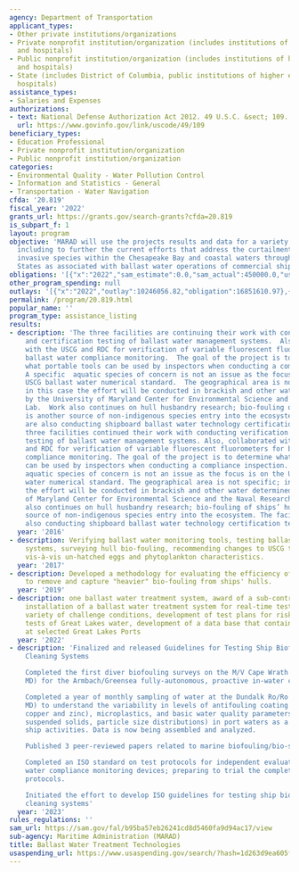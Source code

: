 ```yaml
---
agency: Department of Transportation
applicant_types:
- Other private institutions/organizations
- Private nonprofit institution/organization (includes institutions of higher education
  and hospitals)
- Public nonprofit institution/organization (includes institutions of higher education
  and hospitals)
- State (includes District of Columbia, public institutions of higher education and
  hospitals)
assistance_types:
- Salaries and Expenses
authorizations:
- text: National Defense Authorization Act 2012. 49 U.S.C. &sect; 109.
  url: https://www.govinfo.gov/link/uscode/49/109
beneficiary_types:
- Education Professional
- Private nonprofit institution/organization
- Public nonprofit institution/organization
categories:
- Environmental Quality - Water Pollution Control
- Information and Statistics - General
- Transportation - Water Navigation
cfda: '20.819'
fiscal_year: '2022'
grants_url: https://grants.gov/search-grants?cfda=20.819
is_subpart_f: 1
layout: program
objective: 'MARAD will use the projects results and data for a variety of purposes
  including to further the current efforts that address the curtailment of aquatic
  invasive species within the Chesapeake Bay and coastal waters throughout the United
  States as associated with ballast water operations of commercial shipping. '
obligations: '[{"x":"2022","sam_estimate":0.0,"sam_actual":450000.0,"usa_spending_actual":14806082.72},{"x":"2023","sam_estimate":650000.0,"sam_actual":0.0,"usa_spending_actual":197284.78},{"x":"2024","sam_estimate":650000.0,"sam_actual":0.0,"usa_spending_actual":3123569.88}]'
other_program_spending: null
outlays: '[{"x":"2022","outlay":10246056.82,"obligation":16851610.97},{"x":"2023","outlay":0.0,"obligation":0.0},{"x":"2024","outlay":0.0,"obligation":250000.0}]'
permalink: /program/20.819.html
popular_name: ''
program_type: assistance_listing
results:
- description: 'The three facilities are continuing their work with conducting verification
    and certification testing of ballast water management systems.  Also, collaborating
    with the USCG and RDC for verification of variable fluorescent fluorometers for
    ballast water compliance monitoring.  The goal of the project is to determine
    what portable tools can be used by inspectors when conducting a compliance inspection.
    A specific  aquatic species of concern is not an issue as the focus is on the
    USCG ballast water numerical standard.  The geographical area is not specific;
    in this case the effort will be conducted in brackish and other water determined
    by the University of Maryland Center for Environmental Science and the Naval Research
    Lab.  Work also continues on hull husbandry research; bio-fouling of ships’ hulls
    is another source of non-indigenous species entry into the ecosystem.  The facilities
    are also conducting shipboard ballast water technology certification tests. The
    three facilities continued their work with conducting verification and certification
    testing of ballast water management systems. Also, collaborated with the USCG
    and RDC for verification of variable fluorescent fluorometers for ballast water
    compliance monitoring. The goal of the project is to determine what portable tools
    can be used by inspectors when conducting a compliance inspection. A specific
    aquatic species of concern is not an issue as the focus is on the USCG ballast
    water numerical standard. The geographical area is not specific; in this case
    the effort will be conducted in brackish and other water determined by the University
    of Maryland Center for Environmental Science and the Naval Research Lab. Work
    also continues on hull husbandry research; bio-fouling of ships’ hulls is another
    source of non-indigenous species entry into the ecosystem. The facilities are
    also conducting shipboard ballast water technology certification tests. '
  year: '2016'
- description: Verifying ballast water monitoring tools, testing ballast water management
    systems, surveying hull bio-fouling, recommending changes to USCG testing protocols
    vis-à-vis un-hatched eggs and phytoplankton characteristics.
  year: '2017'
- description: Developed a methodology for evaluating the efficiency of technologies
    to remove and capture "heavier" bio-fouling from ships' hulls.
  year: '2019'
- description: one ballast water treatment system, award of a sub-contract for a shipboard
    installation of a ballast water treatment system for real-time testing over a
    variety of challenge conditions, development of test plans for risk-based mesocosm
    tests of Great Lakes water, development of a data base that contains water conditions
    at selected Great Lakes Ports
  year: '2022'
- description: 'Finalized and released Guidelines for Testing Ship Biofouling In-Water
    Cleaning Systems

    Completed the first diver biofouling surveys on the M/V Cape Wrath (in Baltimore,
    MD) for the Armbach/Greensea fully-autonomous, proactive in-water cleaning system

    Completed a year of monthly sampling of water at the Dundalk Ro/Ro Terminal (Baltimore,
    MD) to understand the variability in levels of antifouling coating metal (e.g.,
    copper and zinc), microplastics, and basic water quality parameters (e.g., total
    suspended solids, particle size distributions) in port waters as a result of commercial
    ship activities. Data is now being assembled and analyzed.

    Published 3 peer-reviewed papers related to marine biofouling/bio-security

    Completed an ISO standard on test protocols for independent evaluations of ballast
    water compliance monitoring devices; preparing to trial the completed standard
    protocols.

    Initiated the effort to develop ISO guidelines for testing ship biofouling in-water
    cleaning systems'
  year: '2023'
rules_regulations: ''
sam_url: https://sam.gov/fal/b95ba57eb26241cd8d5460fa9d94ac17/view
sub-agency: Maritime Administration (MARAD)
title: Ballast Water Treatment Technologies
usaspending_url: https://www.usaspending.gov/search/?hash=1d263d9ea605fa3b5ee4a1ed2f3e7088
---
```

